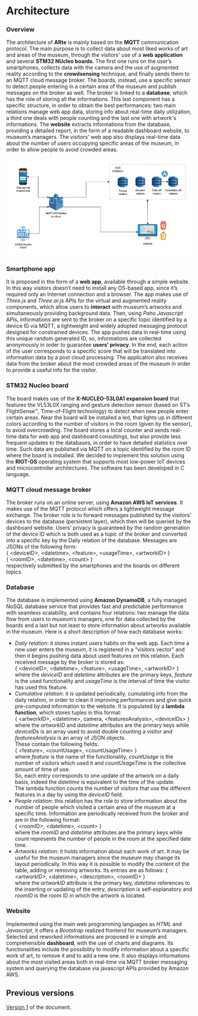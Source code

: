 # Architecture

### Overview
The architecture of **ARte** is mainly based on the **MQTT** communication protocol. The main purpose is to collect data about most liked works of art and areas of the museum, through the visitors' use of a **web application** and several **STM32 NUcleo boards**. The first one runs on the user’s smartphones, collects data with the camera and the use of augmented reality according to the **crowdsensing** technique, and finally sends them to an MQTT cloud message broker. The boards, instead, use a specific sensor to detect people entering in a certain area of the museum and publish messages on the broker as well. The broker is linked to a **database**, which has the role of storing all the informations. This last component has a specific structure, in order to obtain the best performances: two main relations manage web app data, storing info about real-time daily utilization, a third one deals with people counting and the last one with artwork's informations.
The **website** extracts informations from the database, providing a detailed report, in the form of a readable dashboard website, to museum’s managers. The visitors' web app also displays real-time data about the number of users occupying specific areas of the museum, in order to allow people to avoid crowded areas.

![Architecture](/img/architecture.png)  

### Smartphone app
It is proposed in the form of a **web app**, available through a simple website. In this way visitors doesn’t need to install any OS-based app, since it’s required only an Internet connection and a browser. The app makes use of *Three.js* and *Three.ar.js* APIs for the virtual and augmented reality components, which allow users to **interact** with museum’s artworks and simultaneously providing background data. Then, using *Paho Javascript* APIs, informations are sent to the broker on a specific topic identified by a device ID via MQTT, a lightweight and widely adopted messaging protocol designed for constrained devices. The app pushes data in real-time using this unique random generated ID, so, informations are collected anonymously in order to guarantee **users’ privacy**. In the end, each action of the user corresponds to a specific score that will be translated into information data by a post cloud processing. The application also receives data from the broker about the most crowded areas of the museum in order to provide a useful info for the visitor.  

### STM32 Nucleo board
The board makes use of the **X-NUCLEO-53L0A1 expansion board** that features the VL53L0X ranging and gesture detection sensor (based on ST’s FlightSense™, Time-of-Flight technology) to detect when new people enter certain areas. Near the board will be installed a led, that lights up in different colors according to the number of visitors in the room (given by the sensor), to avoid overcrowding. The board stores a local counter and sends real-time data for web app and dashboard consultings, but also provide less frequent updates to the databases, in order to have detailed statistics over time. Such data are published via MQTT on a topic identified by the room ID where the board is installed. We decided to implement this solution using the **RIOT-OS** operating system that supports most low-power IoT devices and microcontroller architectures. The software has been developed in *C* language.

### MQTT cloud message broker
The broker runs on an online server, using **Amazon AWS IoT services**. It makes use of the MQTT protocol which offers a lightweight message exchange. The broker role is to forward messages published by the visitors’ devices to the database (persistent layer), which then will be queried by the dashboard website. Users’ privacy is guaranteed by the random generation of the device ID which is both used as a topic of the broker and converted into a specific key by the Daily relation of the database. Messages are JSONs of the following form:  
{ &lt;deviceID&gt;, &lt;datetime&gt;, &lt;feature&gt;, &lt;usageTime&gt;, &lt;artworkID&gt; }  
{ &lt;roomID&gt;, &lt;datetime&gt;, &lt;count&gt; }  
respectively submitted by the smartphones and the boards on different topics.    

### Database
The database is implemented using **Amazon DynamoDB**, a fully managed NoSQL database service that provides fast and predictable performance with seamless scalability, and contains four relations: two manage the data flow from users to museum’s managers, one for data collected by the boards and a last but not least to store information about artworks available in the museum. Here is a short description of how each database works:
* _Daily relation_: it stores instant users habits on the web app. Each time a new user enters the museum, it is registered in a “visitors vector” and then it begins pushing data about used features on this relation. Each received message by the broker is stored as:  
{ &lt;deviceID&gt;, &lt;datetime&gt;, &lt;feature&gt;, &lt;usageTime&gt;, &lt;artworkID&gt; }  
where the *deviceID* and *datetime* attributes are the primary keys, *feature* is the used functionality and *usageTime* is the interval of time the visitor has used this feature.
* _Cumulative relation_: it is updated periodically, cumulating info from the daily relation, in order to clean it improving performances and give quick pre-computed information to the website. It is populated by a **lambda function**, which stores tuples in this format:  
{ &lt;artworkID&gt;, &lt;datetime&gt;, camera, &lt;featuresAnalysis&gt;, &lt;deviceIDs&gt; }  
where the *artworkID* and *datetime* attributes are the primary keys while *deviceIDs* is an array used to avoid double counting a visitor and *featuresAnalysis* is an array of JSON objects.  
These contain the following fields:  
{ &lt;feature&gt;, &lt;countUsage&gt;, &lt;countUsageTime&gt; }  
where *feature* is the name of the functionality, *countUsage* is the number of visitors which used it and *countUsageTime* is the collective amount of time of use.  
So, each entry corresponds to one update of the artwork on a daily basis, indeed the *datetime* is equivalent to the time of the update.  
The lambda function counts the number of visitors that use the different features in a day by using the *deviceID* field.
* _People relation_: this relation has the role to store information about the number of people which visited a certain area of the museum at a specific time. Information are periodically received from the broker and are in the following format:  
{ &lt;roomID&gt;, &lt;datetime&gt;, &lt;count&gt; }  
where the *roomID* and *datetime* attributes are the primary keys while *count* represents the number of people in the room at the specified date time.
* _Artworks relation_: it holds information about each work of art. It may be useful for the museum managers since the museum may change its layout periodically. In this way it is possible to modify the content of the table, adding or removing artworks. Its entries are as follows:
{ &lt;artworkID&gt;, &lt;datetime&gt;, &lt;description&gt;, &lt;roomID&gt; }  
where the *artworkID* attribute is the primary key, *datetime* references to the inserting or updating of the entry, *description* is self-explanatory and *roomID* is the room ID in which the artwork is located.  

### Website
Implemented using the main web programming languages as *HTML* and *Javascript*, it offers a *Bootstrap* realized frontend for museum’s managers. Selected and reworked informations are proposed in a simple and comprehensible **dashboard**, with the use of charts and diagrams. Its functionalities include the possibility to modify information about a specific work of art, to remove it and to add a new one. It also displays informations about the most visited areas both in real-time via MQTT broker messaging system and querying the database via javascript APIs provided by Amazon AWS.

## Previous versions
[Version 1](https://github.com/ARte-team/ARte/blob/325640a8c1b247c1c019b6fa6bcdf795172146f2/Architecture.md) of the document.
